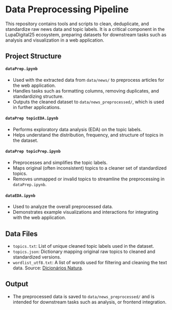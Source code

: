 # Data Preprocessing Pipeline

This repository contains tools and scripts to clean, deduplicate, and standardize raw news data and topic labels. It is a critical component in the LupaDigital25 ecosystem, preparing datasets for downstream tasks such as analysis and visualization in a web application.

## Project Structure

#### `dataPrep.ipynb`
- Used with the extracted data from `data/news/` to preprocess articles for the web application.
- Handles tasks such as formatting columns, removing duplicates, and standardizing structure.
- Outputs the cleaned dataset to `data/news_preprocessed/`, which is used in further applications.

#### `dataPrep topicEDA.ipynb`
- Performs exploratory data analysis (EDA) on the topic labels.
- Helps understand the distribution, frequency, and structure of topics in the dataset.

#### `dataPrep topicPrep.ipynb`
- Preprocesses and simplifies the topic labels.
- Maps original (often inconsistent) topics to a cleaner set of standardized topics.
- Removes unmapped or invalid topics to streamline the preprocessing in `dataPrep.ipynb`.

#### `dataEDA.ipynb`
- Used to analyze the overall preprocessed data.
- Demonstrates example visualizations and interactions for integrating with the web application.

## Data Files

- `topics.txt`: List of unique cleaned topic labels used in the dataset.
- `topics.json`: Dictionary mapping original raw topics to cleaned and standardized versions.
- `wordlist_utf8.txt`: A list of words used for filtering and cleaning the text data. Source: [Dicionários Natura](https://natura.di.uminho.pt/download/sources/Dictionaries/wordlists/).

## Output

- The preprocessed data is saved to `data/news_preprocessed/` and is intended for downstream tasks such as analysis, or frontend integration.